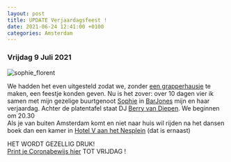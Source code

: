 ```yaml
---
layout: post
title: UPDATE Verjaardagsfeest !
date: 2021-06-24 12:41:00 +0100
categories: Amsterdam
---
```


### Vrijdag 9 Juli 2021

![sophie_florent](https://prisse.net/sophie_florent.jpg)

We hadden het even uitgesteld zodat we, zonder [een grapperhausje](https://www.nrc.nl/nieuws/2020/09/07/minister-grapperhaus-moet-bruidegom-grapperhaus-laten-vervolgen-a4011036) te maken, een feestje konden geven. Nu is het zover: over 10 dagen vier ik samen met mijn gezelige buurtgenoot [Sophie](https://sophievanoostvoorn.wordpress.com/) in [BarJones](http://www.barjones.nl/) mijn en haar verjaardag. Achter de platentafel staat DJ [Berry van Diepen](https://www.parool.nl/kunst-media/deze-platen-neemt-dj-berry-van-diepen-mee-naar-een-onbewoond-eiland~badedece/?referrer=https%3A%2F%2Fwww.prisse.nl%2F). We beginnen om 20.30  
Als je van buiten Amsterdam komt en niet naar huis wil rijden na het dansen boek dan een kamer in [Hotel V aan het Nesplein](https://nesplein.hotelv.com/) (dat is ernaast)

HET WORDT GEZELLIG DRUK!  
[Print je Coronabewijs hier](https://coronacheck.nl/nl/print/)
TOT VRIJDAG !